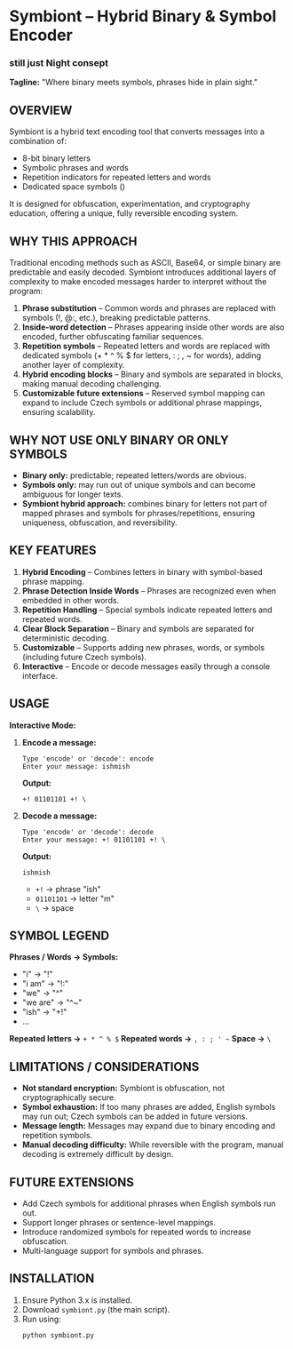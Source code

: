 # Symbiont – Hybrid Binary & Symbol Encoder

### still just Night consept 


**Tagline:** "Where binary meets symbols, phrases hide in plain sight."

## OVERVIEW
Symbiont is a hybrid text encoding tool that converts messages into a combination of:
- 8-bit binary letters
- Symbolic phrases and words
- Repetition indicators for repeated letters and words
- Dedicated space symbols (\)

It is designed for obfuscation, experimentation, and cryptography education, offering a unique, fully reversible encoding system.

## WHY THIS APPROACH
Traditional encoding methods such as ASCII, Base64, or simple binary are predictable and easily decoded.
Symbiont introduces additional layers of complexity to make encoded messages harder to interpret without the program:

1.  **Phrase substitution** – Common words and phrases are replaced with symbols (!, @:, etc.), breaking predictable patterns.
2.  **Inside-word detection** – Phrases appearing inside other words are also encoded, further obfuscating familiar sequences.
3.  **Repetition symbols** – Repeated letters and words are replaced with dedicated symbols (+ * ^ % $ for letters, : ; , ~ for words), adding another layer of complexity.
4.  **Hybrid encoding blocks** – Binary and symbols are separated in blocks, making manual decoding challenging.
5.  **Customizable future extensions** – Reserved symbol mapping can expand to include Czech symbols or additional phrase mappings, ensuring scalability.

## WHY NOT USE ONLY BINARY OR ONLY SYMBOLS
-   **Binary only:** predictable; repeated letters/words are obvious.
-   **Symbols only:** may run out of unique symbols and can become ambiguous for longer texts.
-   **Symbiont hybrid approach:** combines binary for letters not part of mapped phrases and symbols for phrases/repetitions, ensuring uniqueness, obfuscation, and reversibility.

## KEY FEATURES
1.  **Hybrid Encoding** – Combines letters in binary with symbol-based phrase mapping.
2.  **Phrase Detection Inside Words** – Phrases are recognized even when embedded in other words.
3.  **Repetition Handling** – Special symbols indicate repeated letters and repeated words.
4.  **Clear Block Separation** – Binary and symbols are separated for deterministic decoding.
5.  **Customizable** – Supports adding new phrases, words, or symbols (including future Czech symbols).
6.  **Interactive** – Encode or decode messages easily through a console interface.

## USAGE
**Interactive Mode:**

1.  **Encode a message:**
    ```
    Type 'encode' or 'decode': encode
    Enter your message: ishmish
    ```
    **Output:**
    ```
    +! 01101101 +! \
    ```

2.  **Decode a message:**
    ```
    Type 'encode' or 'decode': decode
    Enter your message: +! 01101101 +! \
    ```
    **Output:**
    ```
    ishmish
    ```

    -   `+!` → phrase "ish"
    -   `01101101` → letter "m"
    -   `\` → space

## SYMBOL LEGEND
**Phrases / Words → Symbols:**
-   "i" → "!"
-   "i am" → "!:"
-   "we" → "^"
-   "we are" → "^~"
-   "ish" → "+!"
-   ...

**Repeated letters →** `+ * ^ % $`
**Repeated words →** `, : ; ' ~`
**Space →** `\`

## LIMITATIONS / CONSIDERATIONS
-   **Not standard encryption:** Symbiont is obfuscation, not cryptographically secure.
-   **Symbol exhaustion:** If too many phrases are added, English symbols may run out; Czech symbols can be added in future versions.
-   **Message length:** Messages may expand due to binary encoding and repetition symbols.
-   **Manual decoding difficulty:** While reversible with the program, manual decoding is extremely difficult by design.

## FUTURE EXTENSIONS
-   Add Czech symbols for additional phrases when English symbols run out.
-   Support longer phrases or sentence-level mappings.
-   Introduce randomized symbols for repeated words to increase obfuscation.
-   Multi-language support for symbols and phrases.

## INSTALLATION
1.  Ensure Python 3.x is installed.
2.  Download `symbiont.py` (the main script).
3.  Run using:
    ```bash
    python symbiont.py
    ```
